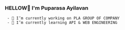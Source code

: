 ### HELLOW👋  I'm Puparasa Ayilavan
     
     - 🔭 I’m currently working on PLA GROUP OF COMPANY
     - 🌱 I’m currently learning API & WEB ENGINEERING
  
<!--
**ayilavan/ayilavan** is a ✨ _special_ ✨ repository because its `README.md` (this file) appears on your GitHub profile.

Here are some ideas to get you started:



- 👯 I’m looking to collaborate on ...
- 🤔 I’m looking for help with ...
- 💬 Ask me about ...
- 📫 How to reach me: ...
- 😄 Pronouns: ...
- ⚡ Fun fact: ...
-->
